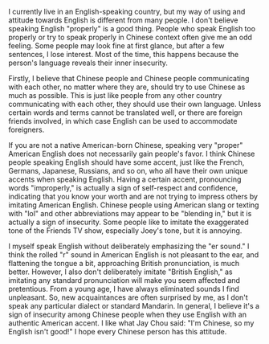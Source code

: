  I currently live in an English-speaking country, but my way of using and attitude towards English is different from many people. I don't believe speaking English "properly" is a good thing. People who speak English too properly or try to speak properly in Chinese context often give me an odd feeling. Some people may look fine at first glance, but after a few sentences, I lose interest. Most of the time, this happens because the person's language reveals their inner insecurity.

Firstly, I believe that Chinese people and Chinese people communicating with each other, no matter where they are, should try to use Chinese as much as possible. This is just like people from any other country communicating with each other, they should use their own language. Unless certain words and terms cannot be translated well, or there are foreign friends involved, in which case English can be used to accommodate foreigners.

If you are not a native American-born Chinese, speaking very "proper" American English does not necessarily gain people's favor. I think Chinese people speaking English should have some accent, just like the French, Germans, Japanese, Russians, and so on, who all have their own unique accents when speaking English. Having a certain accent, pronouncing words "improperly," is actually a sign of self-respect and confidence, indicating that you know your worth and are not trying to impress others by imitating American English. Chinese people using American slang or texting with "lol" and other abbreviations may appear to be "blending in," but it is actually a sign of insecurity. Some people like to imitate the exaggerated tone of the Friends TV show, especially Joey's tone, but it is annoying.

I myself speak English without deliberately emphasizing the "er sound." I think the rolled "r" sound in American English is not pleasant to the ear, and flattening the tongue a bit, approaching British pronunciation, is much better. However, I also don't deliberately imitate "British English," as imitating any standard pronunciation will make you seem affected and pretentious. From a young age, I have always eliminated sounds I find unpleasant. So, new acquaintances are often surprised by me, as I don't speak any particular dialect or standard Mandarin. In general, I believe it's a sign of insecurity among Chinese people when they use English with an authentic American accent. I like what Jay Chou said: "I'm Chinese, so my English isn't good!" I hope every Chinese person has this attitude.